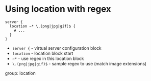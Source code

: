 # Using location with regex

```nginx
server {
  location ~* \.(png|jpg|gif)$ {
    # ...
  }
}
```

- `server {` - virtual server configuration block
- `location` - location block start
- `~*` - use regex in this location block
- `\.(png|jpg|gif)$` - sample regex to use (match image extensions)

group: location



